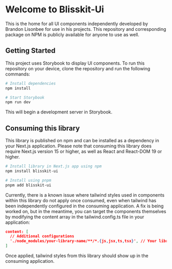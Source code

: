 # Welcome to Blisskit-Ui

This is the home for all UI components independently developed by Brandon Lisonbee for use in his projects. This repository and corresponding package on NPM is publicly available for anyone to use as well.

## Getting Started

This project uses Storybook to display UI components. To run this repository on your device, clone the repository and run the following commands:

```bash
# Install dependencies
npm install

# Start Storybook
npm run dev
```

This will begin a development server in Storybook.

## Consuming this library

This library is published on npm and can be installed as a dependency in your Next.js application. Please note that consuming this library does require Next.js version 15 or higher, as well as React and React-DOM 19 or higher.

```bash
# Install library in Next.js app using npm
npm install blisskit-ui

# Install using pnpm
pnpm add blisskit-ui
```

Currently, there is a known issue where tailwind styles used in components within this library do not apply once consumed, even when tailwind has been independently configured in the consuming application. A fix is being worked on, but in the meantime, you can target the components themselves by modifying the content array in the tailwind.config.ts file in your application:

```json
content: [
  // Additional configurations
  './node_modules/your-library-name/**/*.{js,jsx,ts,tsx}', // Your library's files
]
```

Once applied, tailwind styles from this library should show up in the consuming application. 
